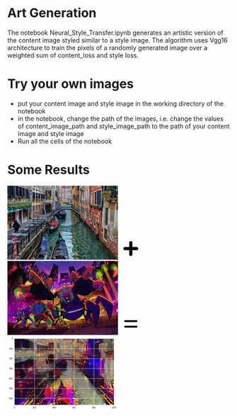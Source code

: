 # Art Generation

The notebook Neural_Style_Transfer.ipynb generates an artistic version of the content image styled similar to a style image. The algorithm
uses Vgg16 architecture to train the pixels of a randomly generated image over a weighted sum of content_loss and style loss.

# Try your own images

- put your content image and style image in the working directory of the notebook
- in the notebook, change the path of the images, i.e. change the values of content_image_path and style_image_path to the path of your content image and style image
- Run all the cells of the notebook

# Some Results
![alt text](https://github.com/OverGeek/Neural-Style-Transfer/blob/master/content.jpeg)     ![alt_text](https://github.com/OverGeek/Neural-Style-Transfer/blob/master/plus.jpeg)      ![alt_text](https://github.com/OverGeek/Neural-Style-Transfer/blob/master/style_3.jpeg)      ![alt_text](https://github.com/OverGeek/Neural-Style-Transfer/blob/master/equal.png)    ![alt text](https://github.com/OverGeek/Neural-Style-Transfer/blob/master/styled_2_resized.png) 

